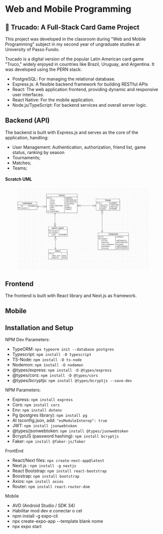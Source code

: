 # Web and Mobile Programming

## 📖 Trucado: A Full-Stack Card Game Project

This project was developed in the classroom during "Web and Mobile Programming" subject in my second year of ungraduate studies at University of Passo Fundo.

Trucado is a digital version of the popular Latin American card game "Truco," widely enjoyed in countries like Brazil, Uruguay, and Argentina. It was developed using the PERN stack:

- PostgreSQL: For managing the relational database.
- Express.js: A flexible backend framework for building RESTful APIs
- React: The web application frontend, providing dynamic and responsive user interfaces.
- React Native: For the mobile application.
- Node.js/TypeScript: For backend services and overall server logic.

## Backend (API)

The backend is built with Express.js and serves as the core of the application, handling:

- User Management: Authentication, authorization, friend list, game status, ranking by season
- Tournaments;
- Matches;
- Teams;

#### Scratch UML

<div align="center">
    <img src="uml.jpg" width=85%>
</div>

## Frontend

The frontend is built with React library and Next.js as framework.

## Mobile

## Installation and Setup

NPM Dev Parameters:

- TypeORM: `npx typeorm init --database postgres`
- Typescript: `npm install -D typescript`
- TS-Node: `npm install -D ts-node`
- Nodemon: `npm install -D nodemon`
- @types/express: `npm install -D @types/express`
- @types/cors: `npm install -D @types/cors`
- @types/bcryptjs: `npm install @types/bcryptjs --save-dev`

NPM Parameters:

- Express: `npm install express`
- Cors: `npm install cors`
- Env: `npm install dotenv`
- Pg (postgres library): `npm install pg`
- At tsconfig.json, add: `"esModuleInterop": true`
- JWT: `npm install jsonwebtoken`
- @types/jsonwebtoken: `npm install @types/jsonwebtoken`
- BcryptJS (password hashing): `npm install bcryptjs`
- Faker: `npm install @faker-js/faker`

FrontEnd

- React/Next files: `npx create-next-app@latest`
- Next.js : `npm install -g nextjs`
- React Bootstrap: `npm install react-bootstrap`
- Boostrap: `npm install bootstrap`
- Axios: `npm install axios`
- Router: `npm install react-router-dom`

Mobile

- AVD (Android Studio / SDK 34)
- Habilitar mod dev e conectar o cel
- npm install -g expo-cli
- npx create-expo-app --template blank nome
- npx expo start
